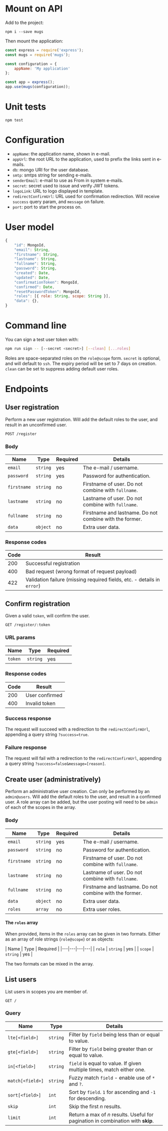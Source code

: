 # Mount on API

Add to the project:

```
npm i --save mugs
```

Then mount the application:

```javascript
const express = require('express');
const mugs = require('mugs');

const configuration = {
	appName: 'My application'
};

const app = express();
app.use(mugs(configuration));
```

# Unit tests

```
npm test
```

# Configuration

- `appName`: the application name, shown in e-mail.
- `appUrl`: the root URL to the application, used to prefix the links sent in e-mails.
- `db`: mongo URI for the user database.
- `smtp`: smtps string for sending e-mails.
- `senderEmail`: e-mail to use as From in system e-mails.
- `secret`: secret used to issue and verify JWT tokens.
- `logoLink`: URL to logo displayed in template.
- `redirectConfirmUrl`: URL used for confirmation redirection. Will receive `success` query param, and `message` on failure.
- `port`: port to start the process on.

# User model

```javascript
{
	"id": MongoId,
	"email": String,
	"firstname": String,
	"lastname": String,
	"fullname": String,
	"password": String,
	"created": Date,
	"updated": Date,
	"confirmationToken": MongoId,
	"confirmed": Date,
	"resetPasswordToken": MongoId,
	"roles": [{ role: String, scope: String }],
	"data": {},
}
```

# Command line

You can sign a test user token with:

```bash
npm run sign -- [--secret <secret>] [--clean] [...roles]
```

Roles are space-separated roles on the `role@scope` form. `secret` is optional, and will default to `ssh`. The expiry period will be set to 7 days on creation. `clean` can be set to suppress adding default user roles.

# Endpoints

## User registration

Perform a new user registration. Will add the default roles to the user, and result in an unconfirmed user.

```
POST /register
```

### Body

| Name | Type | Required | Details |
|---|---|---|---|
| `email`     | `string` | yes  | The e-mail / username. |
| `password`  | `string` | yes  | Password for authentication. |
| `firstname` | `string` | no   | Firstname of user. Do not combine with `fullname`. |
| `lastname`  | `string` | no   | Lastname of user. Do not combine with `fullname`. |
| `fullname`  | `string` | no   | Firstname and lastname. Do not combine with the former. |
| `data`      | `object` | no   | Extra user data. |

### Response codes

| Code | Result |
|---|---|
| 200 | Successful registration |
| 400 | Bad request (wrong format of request payload) |
| 422 | Validation failure (missing required fields, etc. - details in `error`)

## Confirm registration

Given a valid `token`, will confirm the user.

```HTTP
GET /register/:token
```

### URL params

| Name | Type | Required |
|---|---|---|
| `token` | `string` | yes |

### Response codes

| Code | Result |
|---|---|
| 200 | User confirmed |
| 400 | Invalid token |

### Success response

The request will succeed with a redirection to the `redirectConfirmUrl`, appending a query string `?success=true`.

### Failure response

The request will fail with a redirection to the `redirectConfirmUrl`, appending a query string `?success=false&message=[reason]`.

## Create user (administratively)

Perform an administrative user creation. Can only be performed by an `admin@users`. Will add the default roles to the user, and result in a confirmed user. A role array can be added, but the user posting will need to be `admin` of each of the scopes in the array.

### Body

| Name | Type | Required | Details |
|---|---|---|---|
| `email`     | `string` | yes  | The e-mail / username. |
| `password`  | `string` | no   | Password for authentication. |
| `firstname` | `string` | no   | Firstname of user. Do not combine with `fullname`. |
| `lastname`  | `string` | no   | Lastname of user. Do not combine with `fullname`. |
| `fullname`  | `string` | no   | Firstname and lastname. Do not combine with the former. |
| `data`      | `object` | no   | Extra user data. |
| `roles`     | `array`  | no   | Extra user roles. |

#### The `roles` array

When provided, items in the `roles` array can be given in two formats. Either as an array of role strings (`role@scope`) or as objects:

| Name | Type | Required |
|---|---|---|---|
| `role`     | `string` | yes  |
| `scope`    | `string` | yes  |

The two formats can be mixed in the array.


## List users

List users in scopes you are member of.

```http
GET /
```

### Query

| Name | Type | Details |
|---|---|---|
| `lte[<field>]`   | `string` | Filter by `field` being less than or equal to value. |
| `gte[<field>]`   | `string` | Filter by `field` being greater than or equal to value. |
| `in[<field>]`    | `string` | `field` is equal to value. If given multiple times, match either one. |
| `match[<field>]` | `string` | Fuzzy match `field` - enable use of `*` and `?`. |
| `sort[<field>]`  | `int`    | Sort by `field`. `1` for ascending and `-1` for descending. |
| `skip`           | `int`    | Skip the first *n* results. |
| `limit`          | `int`    | Return a max of *n* results. Useful for pagination in combination with **skip**. |
